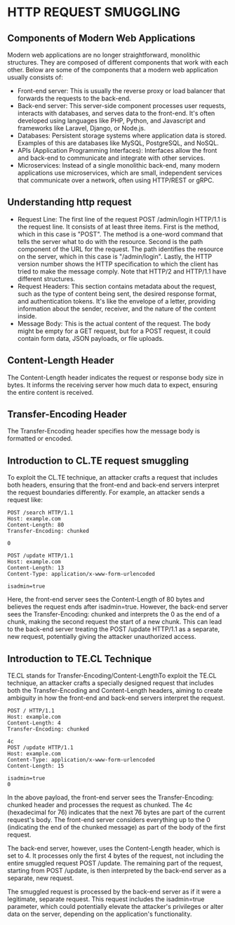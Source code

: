 # HTTP REQUEST SMUGGLING

## Components of Modern Web Applications



Modern web applications are no longer straightforward, monolithic structures. They are composed of different components that work with each other. Below are some of the components that a modern web application usually consists of:

* Front-end server: This is usually the reverse proxy or load balancer that forwards the requests to the back-end.
* Back-end server: This server-side component processes user requests, interacts with databases, and serves data to the front-end. It's often developed using languages like PHP, Python, and Javascript and frameworks like Laravel, Django, or Node.js.
* Databases: Persistent storage systems where application data is stored. Examples of this are databases like MySQL, PostgreSQL, and NoSQL.
* APIs (Application Programming Interfaces): Interfaces allow the front and back-end to communicate and integrate with other services.
* Microservices: Instead of a single monolithic back-end, many modern applications use microservices, which are small, independent services that communicate over a network, often using HTTP/REST or gRPC.


## Understanding http request

* Request Line: The first line of the request POST /admin/login HTTP/1.1 is the request line. It consists of at least three items. First is the method, which in this case is "POST". The method is a one-word command that tells the server what to do with the resource. Second is the path component of the URL for the request. The path identifies the resource on the server, which in this case is "/admin/login". Lastly, the HTTP version number shows the HTTP specification to which the client has tried to make the message comply. Note that HTTP/2 and HTTP/1.1 have different structures.
* Request Headers: This section contains metadata about the request, such as the type of content being sent, the desired response format, and authentication tokens. It's like the envelope of a letter, providing information about the sender, receiver, and the nature of the content inside.
* Message Body: This is the actual content of the request. The body might be empty for a GET request, but for a POST request, it could contain form data, JSON payloads, or file uploads.

## Content-Length Header

The Content-Length header indicates the request or response body size in bytes. It informs the receiving server how much data to expect, ensuring the entire content is received.

## Transfer-Encoding Header

The Transfer-Encoding header specifies how the message body is formatted or encoded.




## Introduction to CL.TE request smuggling
To exploit the CL.TE technique, an attacker crafts a request that includes both headers, ensuring that the front-end and back-end servers interpret the request boundaries differently. For example, an attacker sends a request like:
```
POST /search HTTP/1.1
Host: example.com
Content-Length: 80
Transfer-Encoding: chunked

0

POST /update HTTP/1.1
Host: example.com
Content-Length: 13
Content-Type: application/x-www-form-urlencoded

isadmin=true
```

Here, the front-end server sees the Content-Length of 80 bytes and believes the request ends after  isadmin=true. However, the back-end server sees the Transfer-Encoding: chunked and interprets the 0 as the end of a chunk, making the second request the start of a new chunk. This can lead to the back-end server treating the POST /update HTTP/1.1 as a separate, new request, potentially giving the attacker unauthorized access.


## Introduction to TE.CL Technique

TE.CL stands for Transfer-Encoding/Content-LengthTo exploit the TE.CL technique, an attacker crafts a specially designed request that includes both the Transfer-Encoding and Content-Length headers, aiming to create ambiguity in how the front-end and back-end servers interpret the request.

```
POST / HTTP/1.1
Host: example.com
Content-Length: 4
Transfer-Encoding: chunked	

4c
POST /update HTTP/1.1
Host: example.com
Content-Type: application/x-www-form-urlencoded
Content-Length: 15

isadmin=true
0
```
In the above payload, the front-end server sees the Transfer-Encoding: chunked header and processes the request as chunked. The 4c (hexadecimal for 76) indicates that the next 76 bytes are part of the current request's body. The front-end server considers everything up to the 0 (indicating the end of the chunked message) as part of the body of the first request.

The back-end server, however, uses the Content-Length header, which is set to 4. It processes only the first 4 bytes of the request, not including the entire smuggled request POST /update. The remaining part of the request, starting from POST /update, is then interpreted by the back-end server as a separate, new request.

The smuggled request is processed by the back-end server as if it were a legitimate, separate request. This request includes the isadmin=true parameter, which could potentially elevate the attacker's privileges or alter data on the server, depending on the application's functionality.








